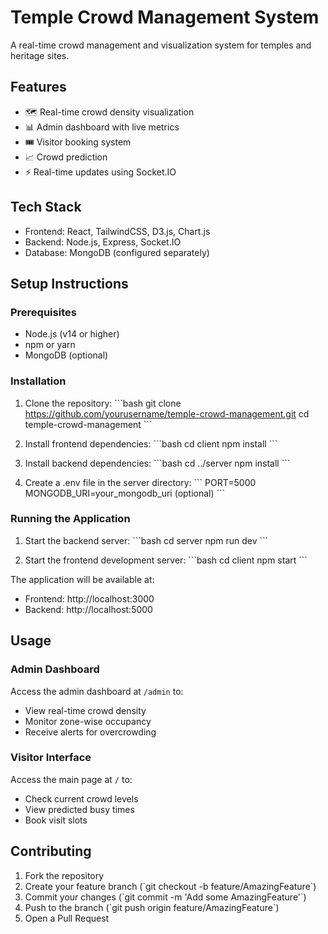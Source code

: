 # Temple Crowd Management System

A real-time crowd management and visualization system for temples and heritage sites.

## Features

- 🗺️ Real-time crowd density visualization
- 📊 Admin dashboard with live metrics
- 🎟️ Visitor booking system
- 📈 Crowd prediction
- ⚡ Real-time updates using Socket.IO

## Tech Stack

- Frontend: React, TailwindCSS, D3.js, Chart.js
- Backend: Node.js, Express, Socket.IO
- Database: MongoDB (configured separately)

## Setup Instructions

### Prerequisites

- Node.js (v14 or higher)
- npm or yarn
- MongoDB (optional)

### Installation

1. Clone the repository:
\`\`\`bash
git clone https://github.com/yourusername/temple-crowd-management.git
cd temple-crowd-management
\`\`\`

2. Install frontend dependencies:
\`\`\`bash
cd client
npm install
\`\`\`

3. Install backend dependencies:
\`\`\`bash
cd ../server
npm install
\`\`\`

4. Create a .env file in the server directory:
\`\`\`
PORT=5000
MONGODB_URI=your_mongodb_uri (optional)
\`\`\`

### Running the Application

1. Start the backend server:
\`\`\`bash
cd server
npm run dev
\`\`\`

2. Start the frontend development server:
\`\`\`bash
cd client
npm start
\`\`\`

The application will be available at:
- Frontend: http://localhost:3000
- Backend: http://localhost:5000

## Usage

### Admin Dashboard
Access the admin dashboard at `/admin` to:
- View real-time crowd density
- Monitor zone-wise occupancy
- Receive alerts for overcrowding

### Visitor Interface
Access the main page at `/` to:
- Check current crowd levels
- View predicted busy times
- Book visit slots

## Contributing

1. Fork the repository
2. Create your feature branch (\`git checkout -b feature/AmazingFeature\`)
3. Commit your changes (\`git commit -m 'Add some AmazingFeature'\`)
4. Push to the branch (\`git push origin feature/AmazingFeature\`)
5. Open a Pull Request